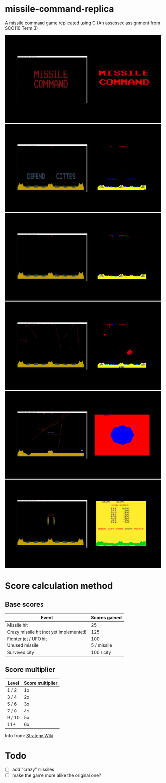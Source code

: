 # missile-command-replica
A missile command game replicated using C (An assessed assignment from SCC110 Term 3)

![Start screen, Original VS Replica](https://raw.githubusercontent.com/Gabrielchihonglee/missile-command-replica/master/media/comparestart.gif?token=ABK3HLHBF4TIJT74FBXSN6K43TEIU)
![Prep screen, Original VS Replica](https://raw.githubusercontent.com/Gabrielchihonglee/missile-command-replica/master/media/compareprep.gif?token=ABK3HLFDF56VH23XKUBFAX243TEMK)
![Game screen, Original VS Replica](https://raw.githubusercontent.com/Gabrielchihonglee/missile-command-replica/master/media/comparegame.gif?token=ABK3HLDVD43MH2I7LR4GPCS43TEL2)
![Game screen (fighter jet), Original VS Replica](https://raw.githubusercontent.com/Gabrielchihonglee/missile-command-replica/master/media/comparefighterjet.gif?token=ABK3HLACKIOFGG2YO7YNSBC43TEKA)
![The End screen, Original VS Replica](https://raw.githubusercontent.com/Gabrielchihonglee/missile-command-replica/master/media/comparetheend.gif?token=ABK3HLH2XM452TBPJONP3ES43TENM)
![Highscore screen, Original VS Replica](https://raw.githubusercontent.com/Gabrielchihonglee/missile-command-replica/master/media/comparehighscore.jpg?token=ABK3HLEMCW7B7U5EQSMH37243TGRA)

# Score calculation method
## Base scores
Event | Scores gained
----- | -------------
Missile hit | 25
Crazy missile hit (not yet implemented) | 125
Fighter jet / UFO hit | 100
Unused missile | 5 / missile
Survived city | 100 / city
## Score multiplier
Level | Score multiplier
----- | ----------------
1 / 2 | 1x
3 / 4 | 2x
5 / 6 | 3x
7 / 8 | 4x
9 / 10 | 5x
11+ | 6x

Info from: [Strategy Wiki](https://strategywiki.org/wiki/Missile_Command/Walkthrough)

# Todo
- [ ] add "crazy" missiles
- [ ] make the game more alike the original one?
